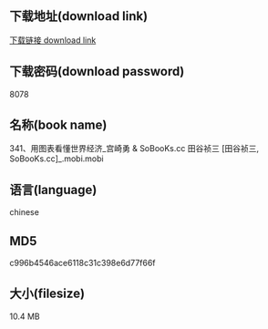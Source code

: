 ## 下载地址(download link)
[下载链接 download link](https://voluble-croquembouche-d321dc.netlify.app/?s=341%E3%80%81%E7%94%A8%E5%9B%BE%E8%A1%A8%E7%9C%8B%E6%87%82%E4%B8%96%E7%95%8C%E7%BB%8F%E6%B5%8E_%E5%AE%AB%E5%B4%8E%E5%8B%87+%26+SoBooKs.cc+%E7%94%B0%E8%B0%B7%E7%A5%AF%E4%B8%89+%5B%E7%94%B0%E8%B0%B7%E7%A5%AF%E4%B8%89%2C+SoBooKs.cc%5D_.mobi)

## 下载密码(download password)
8078

## 名称(book name)
341、用图表看懂世界经济_宫崎勇 & SoBooKs.cc 田谷祯三 [田谷祯三, SoBooKs.cc]_.mobi.mobi

## 语言(language)
chinese

## MD5
c996b4546ace6118c31c398e6d77f66f

## 大小(filesize)
10.4 MB
